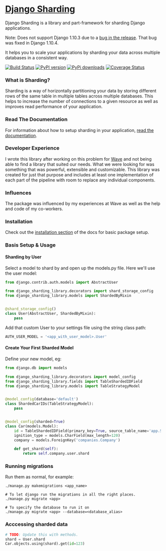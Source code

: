 # [Django Sharding](https://github.com/JBKahn/django-sharding)

Django Sharding is a library and part-framework for sharding Django applications.

Note: Does not support Django 1.10.3 due to a [bug in the release](https://github.com/JBKahn/django-sharding/issues/48). That bug was fixed in Django 1.10.4.

It helps you to scale your applications by sharding your data across multiple databases in a consistent way.

[![Build Status](https://travis-ci.org/JBKahn/django-sharding.svg?branch=master)](https://travis-ci.org/JBKahn/django-sharding)
[![PyPI version](https://badge.fury.io/py/django-sharding.svg)](https://badge.fury.io/py/django-sharding)
[![PyPi downloads](https://img.shields.io/pypi/dm/django-sharding.svg)](https://crate.io/packages/django-sharding/)
[![Coverage Status](https://coveralls.io/repos/JBKahn/django-sharding/badge.svg?branch=master&service=github)](https://coveralls.io/github/JBKahn/django-sharding?branch=master)

### What is Sharding?

Sharding is a way of horizontally partitioning your data by storing different rows of the same table in multiple tables across multiple databases. This helps to increase the number of connections to a given resource as well as improves read performance of your application.

### Read The Documentation

For information about how to setup sharding in your application, [read the documentation](http://josephkahn.io/django-sharding/).

### Developer Experience

I wrote this library after working on this problem for [Wave](https://www.waveapps.com) and not being able to find a library that suited our needs. What we were looking for was something that was powerful, extensible and customizable. This library was created for just that purpose and includes at least one implementation of each part of the pipeline with room to replace any individual components.

### Influences

The package was influenced by my experiences at Wave as well as the help and code of my co-workers.

### Installation

Check out the [installation section](http://josephkahn.io/django-sharding/docs/installation/Settings.html) of the docs for basic package setup.

### Basis Setup & Usage

#### Sharding by User

Select a model to shard by and open up the models.py file. Here we'll use the user model:

```python
from django.contrib.auth.models import AbstractUser

from django_sharding_library.decorators import shard_storage_config
from django_sharding_library.models import ShardedByMixin


@shard_storage_config()
class User(AbstractUser, ShardedByMixin):
    pass
```

Add that custom User to your settings file using the string class path:

```python
AUTH_USER_MODEL = '<app_with_user_model>.User'
```

#### Create Your First Sharded Model

Define your new model, eg:

```python
from django.db import models

from django_sharding_library.decorators import model_config
from django_sharding_library.fields import TableShardedIDField
from django_sharding_library.models import TableStrategyModel


@model_config(database='default')
class ShardedCarIDs(TableStrategyModel):
    pass


@model_config(sharded=True)
class Car(models.Model):
    id = TableShardedIDField(primary_key=True, source_table_name='app.ShardedCarIDs')
    ignition_type = models.CharField(max_length=120)
    company = models.ForeignKey('companies.Company')

    def get_shard(self):
        return self.company.user.shard
```

### Running migrations

Run them as normal, for example:

```
./manage.py makemigrations <app_name>

# To let django run the migrations in all the right places.
./manage.py migrate <app>

# To specify the database to run it on
./manage.py migrate <app> --database=<database_alias>
```

### Acccessing sharded data

```python
# TODO: Update this with methods.
shard = User.shard
Car.objects.using(shard).get(id=123)
```
